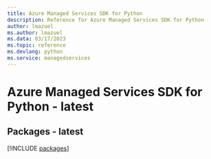```yaml
---
title: Azure Managed Services SDK for Python
description: Reference for Azure Managed Services SDK for Python
author: lmazuel
ms.author: lmazuel
ms.data: 03/17/2023
ms.topic: reference
ms.devlang: python
ms.service: managedservices
---
```

# Azure Managed Services SDK for Python - latest
## Packages - latest
[!INCLUDE [packages](managed-services-index.md)]